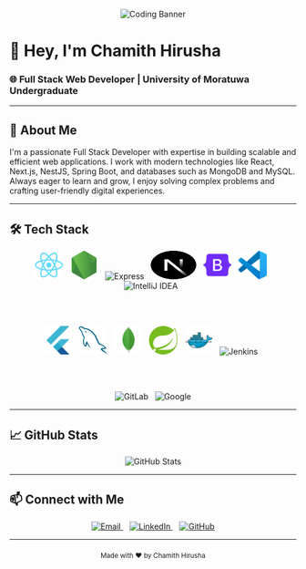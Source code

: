 <!-- Header Banner -->
<p align="center">
  <img src="[https://github.com/chamithhirusha/chamithhirusha/232639433-cb0aea21-66f0-4508-a771-85e2089c5a87.gif](https://github.com/chamithhirusha/chamithhirusha/blob/b5b00114531b49fcb0d35edccd71ba9d1dc4cf7c/232639433-cb0aea21-66f0-4508-a771-85e2089c5a87.gif)" alt="Coding Banner" width="720" />
</p>

# 👋 Hey, I'm **Chamith Hirusha**

### 🌐 Full Stack Web Developer | University of Moratuwa Undergraduate

---

## 🚀 About Me

I'm a passionate Full Stack Developer with expertise in building scalable and efficient web applications. I work with modern technologies like React, Next.js, NestJS, Spring Boot, and databases such as MongoDB and MySQL. Always eager to learn and grow, I enjoy solving complex problems and crafting user-friendly digital experiences.

---

## 🛠️ Tech Stack

<div align="center">

<img src="https://raw.githubusercontent.com/devicons/devicon/master/icons/react/react-original.svg" alt="React" width="50" height="50" /> &nbsp;
<img src="https://raw.githubusercontent.com/devicons/devicon/master/icons/nodejs/nodejs-original.svg" alt="Node.js" width="50" height="50" /> &nbsp;
<img src="https://cdn.jsdelivr.net/gh/devicons/devicon/icons/express/express-original-wordmark.svg" alt="Express" width="90" height="50" /> &nbsp;
<img src="https://raw.githubusercontent.com/devicons/devicon/master/icons/nextjs/nextjs-original.svg" alt="Next.js" width="80" height="50" /> &nbsp;
<img src="https://raw.githubusercontent.com/devicons/devicon/master/icons/bootstrap/bootstrap-plain.svg" alt="Bootstrap" width="50" height="50" /> &nbsp;
<img src="https://raw.githubusercontent.com/devicons/devicon/master/icons/vscode/vscode-original.svg" alt="VS Code" width="50" height="50" /> &nbsp;
<img src="https://cdn.jsdelivr.net/gh/devicons/devicon/icons/intellij/intellij-original.svg" alt="IntelliJ IDEA" width="50" height="50" /> &nbsp;

<br><br>

<img src="https://raw.githubusercontent.com/devicons/devicon/master/icons/flutter/flutter-original.svg" alt="Flutter" width="50" height="50" /> &nbsp;
<img src="https://raw.githubusercontent.com/devicons/devicon/master/icons/mysql/mysql-original.svg" alt="MySQL" width="50" height="50" /> &nbsp;
<img src="https://raw.githubusercontent.com/devicons/devicon/master/icons/mongodb/mongodb-original.svg" alt="MongoDB" width="50" height="50" /> &nbsp;
<img src="https://raw.githubusercontent.com/devicons/devicon/master/icons/spring/spring-original.svg" alt="Spring Boot" width="50" height="50" /> &nbsp;
<img src="https://raw.githubusercontent.com/devicons/devicon/master/icons/docker/docker-original.svg" alt="Docker" width="50" height="50" /> &nbsp;
<img src="https://cdn-icons-png.flaticon.com/512/5968/5968576.png" alt="Jenkins" width="50" height="50" /> &nbsp;

<br><br>

<img src="https://about.gitlab.com/images/press/logo/png/gitlab-icon-rgb.png" alt="GitLab" width="50" height="50" /> &nbsp;
<img src="https://upload.wikimedia.org/wikipedia/commons/2/2f/Google_2015_logo.svg" alt="Google" width="60" height="50" />

</div>

---

## 📈 GitHub Stats

<p align="center">
  <img src="https://github-readme-stats.vercel.app/api?username=chamithhirusha&show_icons=true&theme=radical" alt="GitHub Stats" width="460" />
</p>

---

## 📫 Connect with Me

<p align="center">

<a href="mailto:chamith.hirusha@example.com" target="_blank" rel="noopener noreferrer">
  <img src="https://img.icons8.com/color/48/000000/gmail--v1.png" alt="Email" />
</a> &nbsp;&nbsp;
<a href="https://linkedin.com/in/chamithhirusha" target="_blank" rel="noopener noreferrer">
  <img src="https://img.icons8.com/color/48/000000/linkedin.png" alt="LinkedIn" />
</a> &nbsp;&nbsp;
<a href="https://github.com/chamithhirusha" target="_blank" rel="noopener noreferrer">
  <img src="https://img.icons8.com/ios-glyphs/48/000000/github.png" alt="GitHub" />
</a>

</p>

---

<footer align="center">
  <sub>Made with ❤️ by Chamith Hirusha</sub>
</footer>
